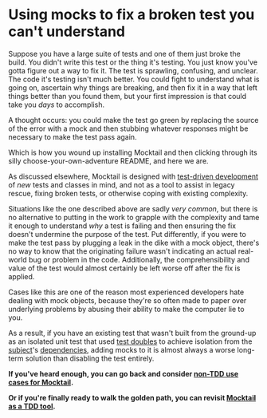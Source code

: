 # Using mocks to fix a broken test you can't understand

Suppose you have a large suite of tests and one of them just broke the build.
You didn't write this test or the thing it's testing. You just know you've gotta
figure out a way to fix it. The test is sprawling, confusing, and unclear. The
code it's testing isn't much better. You could fight to understand what is going
on, ascertain why things are breaking, and then fix it in a way that left things
better than you found them, but your first impression is that could take you
_days_ to accomplish.

A thought occurs: you could make the test go green by replacing the source of
the error with a mock and then stubbing whatever responses might be necessary
to make the test pass again.

Which is how you wound up installing Mocktail and then clicking through its
silly choose-your-own-adventure README, and here we are.

As discussed elsewhere, Mocktail is designed with [test-driven
development](../tdd.md) of _new_ tests and classes in mind, and not as a tool to
assist in legacy rescue, fixing broken tests, or otherwise coping with existing
complexity.

Situations like the one described above are sadly _very common_, but there is no
alternative to putting in the work to grapple with the complexity and tame it
enough to understand _why_ a test is failing and then ensuring the fix doesn't
undermine the purpose of the test. Put differently, if you were to make the test
pass by plugging a leak in the dike with a mock object, there's no way to know
that the originating failure wasn't indicating an actual real-world bug or
problem in the code. Additionally, the comprehensibility and value of the test
would almost certainly be left worse off after the fix is applied.

Cases like this are one of the reason most experienced developers hate dealing
with mock objects, because they're so often made to paper over underlying
problems by abusing their ability to make the computer lie to you.

As a result, if you have an existing test that wasn't built from the ground-up
as an isolated unit test that used [test
doubles](../support/glossary.md#test-double) to achieve isolation from the
[subject](../support/glossary.md#subject-under-test)'s
[dependencies](../support/glossary.md#dependency), adding mocks to it is almost
always a worse long-term solution than disabling the test entirely.

**If you've heard enough, you can go back and consider [non-TDD use cases for Mocktail](../other_uses.md).**

**Or if you're finally ready to walk the golden path, you can revisit [Mocktail as a TDD tool](../tdd.md).**


